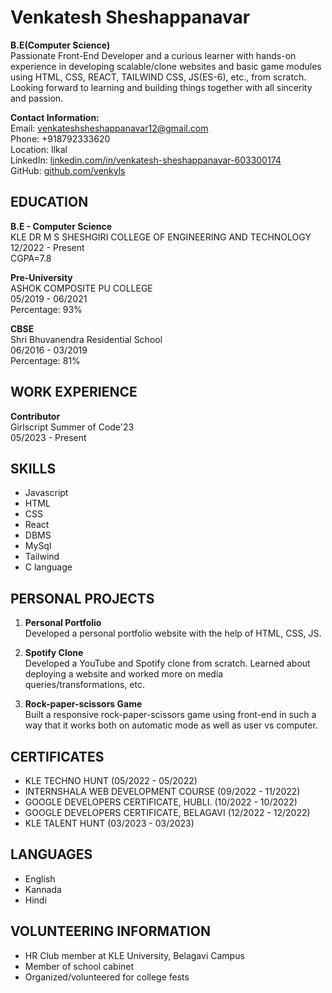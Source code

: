 # Venkatesh Sheshappanavar

**B.E(Computer Science)**  
Passionate Front-End Developer and a curious learner with hands-on experience in developing scalable/clone websites and basic game modules using HTML, CSS, REACT, TAILWIND CSS, JS(ES-6), etc., from scratch. Looking forward to learning and building things together with all sincerity and passion.

**Contact Information:**  
Email: venkateshsheshappanavar12@gmail.com  
Phone: +918792333620  
Location: Ilkal  
LinkedIn: [linkedin.com/in/venkatesh-sheshappanavar-603300174](https://www.linkedin.com/in/venkatesh-sheshappanavar-603300174)  
GitHub: [github.com/venkyls](https://github.com/venkyls)

## EDUCATION

**B.E - Computer Science**  
KLE DR M S SHESHGIRI COLLEGE OF ENGINEERING AND TECHNOLOGY  
12/2022 - Present  
CGPA=7.8

**Pre-University**  
ASHOK COMPOSITE PU COLLEGE  
05/2019 - 06/2021  
Percentage: 93%

**CBSE**  
Shri Bhuvanendra Residential School  
06/2016 - 03/2019  
Percentage: 81%

## WORK EXPERIENCE

**Contributor**  
Girlscript Summer of Code'23  
05/2023 - Present

## SKILLS

- Javascript
- HTML
- CSS
- React
- DBMS
- MySql
- Tailwind
- C language

## PERSONAL PROJECTS

1. **Personal Portfolio**  
Developed a personal portfolio website with the help of HTML, CSS, JS.

2. **Spotify Clone**  
Developed a YouTube and Spotify clone from scratch. Learned about deploying a website and worked more on media queries/transformations, etc.

3. **Rock-paper-scissors Game**  
Built a responsive rock-paper-scissors game using front-end in such a way that it works both on automatic mode as well as user vs computer.

## CERTIFICATES

- KLE TECHNO HUNT (05/2022 - 05/2022)
- INTERNSHALA WEB DEVELOPMENT COURSE (09/2022 - 11/2022)
- GOOGLE DEVELOPERS CERTIFICATE, HUBLI. (10/2022 - 10/2022)
- GOOGLE DEVELOPERS CERTIFICATE, BELAGAVI (12/2022 - 12/2022)
- KLE TALENT HUNT (03/2023 - 03/2023)

## LANGUAGES

- English
- Kannada
- Hindi

## VOLUNTEERING INFORMATION

- HR Club member at KLE University, Belagavi Campus
- Member of school cabinet
- Organized/volunteered for college fests
